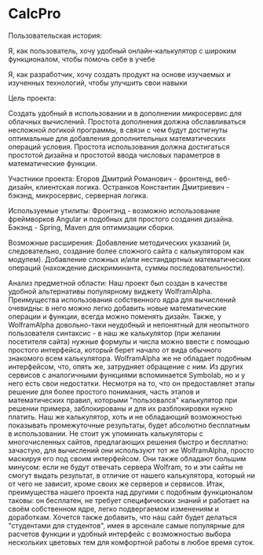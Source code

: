 # CalcPro

 Пользовательская история:
 
  Я, как пользователь, хочу удобный онлайн-калькулятор с широким функционалом, чтобы помочь себе в учебе
  
  Я, как разработчик, хочу создать продукт на основе изучаемых и изученных технологий, чтобы улучшить свои навыки
  
  
 Цель проекта:
 
  Создать удобный в использовании и в дополнении микросервис для облачных вычислений. 
  Простота дополнения должна обславливаться несложной логикой программы, в связи с чем будут достигнуты оптимальные для добавления дополнительных математических операций условия.
  Простота использования должна достигаться простотой дизайна и простотой ввода числовых параметров в математические функции.
 
 Участники проекта:
  Егоров Дмитрий Романович - фронтенд, веб-дизайн, клиентская логика.
  Остранков Константин Дмитриевич - бэкэнд, микросервис, серверная логика.
  
 Используемые утилиты:
  Фронтэнд - возможно использование фреймворков Angular и подобных для простого создания дизайна.
  Бэкэнд - Spring, Maven для оптимизации сборки.
  
 Возможные расширения:
  Добавление методических указаний (и, следовательно, создание более сложного сайта с калькулятором как модулем).
  Добавление сложных и/или нестандартных математических операций (нахождение дискриминанта, суммы последовательности).
 
 Анализ предметной области:
  Наш проект был создан в качестве удобной альтернативы популярному виджету WolframAlpha. Преимущества использования собственного ядра для вычислений очевидны: в него можно легко добавить новые математические операции и функции, всегда можно поменять дизайн. Также, у WolframAlpha довольно-таки неудобный и непонятный для неопытного пользователя синтаксис - в наш же калькулятор (при желании посетителя сайта) нужные формулы и числа можно ввести с помощью простого интерфейса, который берет начало от вида обычного знакомого всем калькулятора. WolframAlpha же не обладает подобным интерфейсом, что, опять же, затрудняет обращение с ним. 
  Из других сервисов с аналогичными функциями вспоминается Symbolab, но и у него есть свои недостатки. Несмотря на то, что он предоставляет этапы решение для более простого понимания, часть этапов и математических правил, которыми "пользовался" калькулятор при решении примера, заблокированы и для их разблокировки нужно платить. Наш же калькулятор, хоть и не обладающий возможностью показывать промежуточные результаты, будет абсолютно бесплатным в использовании. 
  Не стоит уж упоминать калькуляторы с многочисленных сайтов, предлагающих решения быстро и бесплатно: зачастую, для вычислений они используют тот же WolframAlpha, просто маскируя его под своим интерфейсом. Они также обладают большим минусом: если не будут отвечать сервера Wolfram, то и эти сайты не смогут выдать результат, в отличие от нашего калькулятора, который ни от чего не зависит, кроме своих же серверов и сервисов.
  Итак, преимущества нашего проекта над другими с подобным функционалом таковы: он бесплатен, не требует специфических знаний и работает на своём собственном ядре, легко подвергаемом изменениям и доработкам. Хочется также добавить, что наш сайт будет делаться "студентами для студентов", имея в арсенале самые популярные для расчетов функции и удобный интерфейс с возможностью выбора нескольких цветовых тем для комфортной работы в любое время суток.
